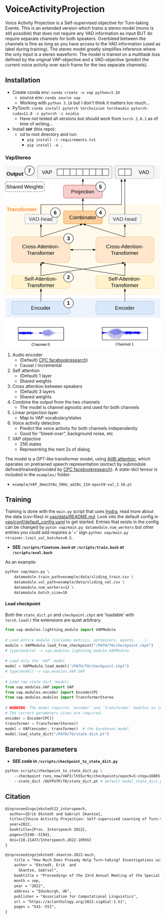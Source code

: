 # VoiceActivityProjection

Voice Activity Projection is a Self-supervised objective for Turn-taking Events. This is an extended version which trains a stereo model (mono is still possible) that does not require any VAD information as input BUT do require separate channels for both speakers. Overbleed between the channels is fine as long as you have access to the VAD information (used as label during training). The stereo model greatly simplifies inference where the only input is a stereo waveform. The model is trained on a multitask loss defined by the original VAP-objective and a VAD-objective (predict the current voice activity over each frame for the two separate channels).

## Installation
* Create conda env: `conda create -n vap python=3.10`
  - source env: `conda source vap`
  - Working with `python 3.10` but I don't think it matters too much...
* PyTorch: `conda install pytorch torchvision torchaudio pytorch-cuda=11.8 -c pytorch -c nvidia`
    - Have not tested all versions but should work from `torch 2.0.1` as of time of writing...
* Install **`VAP`** (this repo):
  * cd to root directory and run:
    * `pip install -r requirements.txt`
    * `pip install -e .`

### VapStereo


![](assets/VapStereo.png)


1. Audio encoder
    - (Default) [CPC facebookresearch](https://github.com/facebookresearch/CPC_audio))
    - Causal / incremental
2. Self attention
    - (Default) 1 layer
    - Shared weights
3. Cross attention between speakers
    - (Default) 3 layers 
    - Shared weights
4. Combine the output from the two channels
    - The model is channel agnostic and used for both channels
5. Linear projection layer
    - Map to VAP vocabulary/states
6. Voice activity detection
    - Predict the voice activity for both channels independently
    - Good for "bleed-over", background noise, etc
7. VAP objective
    - 256 states
    - Representing the next 2s of dialog

The model is a GPT-like transformer model, using [AliBI attention](https://ofir.io/train_short_test_long.pdf), which operates on pretrained speech representation (extract by submodule defined/trained/provided by [CPC facebookresearch](https://github.com/facebookresearch/CPC_audio)).
A state-dict tensor is included in the `examples/` folder:
* `example/VAP_3mmz3t0u_50Hz_ad20s_134-epoch9-val_2.56.pt`

## Training

Training is done with the `main.py` script that uses [hydra](hydra.cc), read more about the data (csv-files) in [vap/data/README.md](vap/data/README.md).
Look into the default config in [vap/conf/default_config.yaml](vap/conf/default_config.yaml) to get started. Entries that exists in the config can be
changed by `pyton vap/main.py datamodule.num_workers` but other entries you could add requires a '+' sign `python vap/main.py +trainer.limit_val_batches=0.5`.

* **SEE `/scripts/finetune.bash` or `/scripts/train.bash` or `/scripts/eval.bash`**

As an example:
```bash
python vap/main.py \ 
    datamodule.train_path=example/data/sliding_train.csv \ 
    datamodule.val_path=example/data/sliding_val.csv \ 
    datamodule.num_workers=12 \ 
    datamodule.batch_size=10
```

#### Load checkpoint

Both the `state_dict.pt` and `checkpoint.ckpt` are 'loadable' with `torch.load()` the extensions are quiet arbitrary.

```python 
from vap.modules.lightning_module import VAPModule

# Load entire module (includes metrics, optimizers, epochs, ...)
module = VAPModule.load_from_checkpoint("/PATH/TO/checkpoint.ckpt")
# type(module) -> vap.modules.lightning_module.VAPModule

# Load only the `VAP` model
model = VAPModule.load_model("/PATH/TO/checkpoint.ckpt")
# type(model) -> vap.modules.VAP.VAP

# Load raw state dict (model)
from vap.modules.VAP import VAP
from vap.modules.encoder import EncoderCPC
from vap.modules.modules import TransformerStereo

# WARNING: The model requires `encoder` and `transformer` modules as input
# The correct parameters sizes are required.
encoder = EncoderCPC()
transformer = TransformerStereo()
model = VAP(encoder, transformer)  # the barebones model
model.load_state_dict("/PATH/TO/state_dict.pt")
```

## Barebones parameters

* **SEE code in `/scripts/checkpoint_to_state_dict.py`**

```bash 
python scripts/checkpoint_to_state_dict.py \ 
    --checkpoint runs_new/VAP2/lh55ur9z/checkpoints/epoch=5-step=16085.ckpt \ 
    --state_dict /OUTPUTP/TO/state_dict.pt # default model_state_dict.py
```

## Citation

```latex
@inproceedings{ekstedt22_interspeech,
  author={Erik Ekstedt and Gabriel Skantze},
  title={{Voice Activity Projection: Self-supervised Learning of Turn-taking Events}},
  year=2022,
  booktitle={Proc. Interspeech 2022},
  pages={5190--5194},
  doi={10.21437/Interspeech.2022-10955}
}
```

```latex
@inproceedings{ekstedt-skantze-2022-much,
    title = "How Much Does Prosody Help Turn-taking? Investigations using Voice Activity Projection Models",
    author = "Ekstedt, Erik  and
      Skantze, Gabriel",
    booktitle = "Proceedings of the 23rd Annual Meeting of the Special Interest Group on Discourse and Dialogue",
    month = sep,
    year = "2022",
    address = "Edinburgh, UK",
    publisher = "Association for Computational Linguistics",
    url = "https://aclanthology.org/2022.sigdial-1.51",
    pages = "541--551",
}
```
